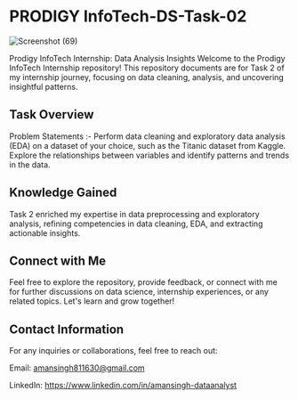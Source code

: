 # PRODIGY InfoTech-DS-Task-02
![Screenshot (69)](https://github.com/Aman811630/PRODIGY-DS-Task-01/assets/100797749/61082592-e6ed-4745-bd88-0e453276c495)

Prodigy InfoTech Internship: Data Analysis Insights
Welcome to the Prodigy InfoTech Internship repository! 
This repository documents are for Task 2 of my internship journey, focusing on data cleaning, analysis, and uncovering insightful patterns.

## Task Overview
Problem Statements :-
Perform data cleaning and exploratory data analysis (EDA) on a dataset of your choice, such as the Titanic dataset from Kaggle. Explore the relationships between variables and identify patterns and trends in the data.
## Knowledge Gained 
Task 2 enriched my expertise in data preprocessing and exploratory analysis, refining competencies in data cleaning, EDA, and extracting actionable insights.

## Connect with Me
Feel free to explore the repository, provide feedback, or connect with me for further discussions on data science, internship experiences, or any related topics. Let's learn and grow together!

## Contact Information
For any inquiries or collaborations, feel free to reach out:

Email: amansingh811630@gmail.com

LinkedIn: https://www.linkedin.com/in/amansingh-dataanalyst
